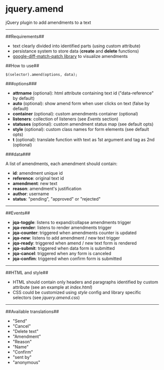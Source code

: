 jquery.amend
============

jQuery plugin to add amendments to a text

***

##Requirements##
* text clearly divided into identified parts (using custom attribute)
* persistance system to store data (__create__ and __delete__ functions)
* [google-diff-match-patch library](http://code.google.com/p/google-diff-match-patch/) to visualize amendments

##How to use##
```
$(selector).amend(options, data);
```

###options###
* __attrname__ (optional): html attribute containing text id ("data-reference" by default)
* __auto__ (optional): show amend form when user clicks on text (false by default)
* __container__ (optional): custom amendments container (optional)
* __listeners__: collection of listeners (see _Events_ section)
* __statuses__ (optional): custom amendment status map (see default opts)
* __style__ (optional): custom class names for form elements (see default opts)
* __t__ (optional): translate function with text as 1st argument and tag as 2nd (optional)

###data###

A list of amendments, each amendment should contain:
 
* __id__: amendment unique id
* __reference__: original text id
* __amendment__: new text
* __reason__: amendment's justification
* __author__: username
* __status__: "pending", "approved" or "rejected"

***

##Events##

* __jqa-toggle__: listens to expand/collapse amendments trigger
* __jqa-render__: listens to render amendments trigger
* __jqa-counter__: triggered when amendments counter is updated
* __jqa-new__: listens to add amendment / new text trigger
* __jqa-ready__: triggered when amend / new text form is rendered
* __jqa-submit__: triggered when data form is submitted
* __jqa-cancel__: triggered when any form is canceled
* __jqa-confim__: triggered when confirm form is submitted

***

##HTML and style##

* HTML should contain only headers and paragraphs identified by custom attribute (see an example at _index.html_)
* CSS could be customized using _style_ config and library specific selectors (see _jquery.amend.css_)

***

##Available translations##

* "Send"
* "Cancel"
* "Delete text"
* "Amendment"
* "Reason"
* "Name"
* "Confirm"
* "sent by"
* "anonymous"